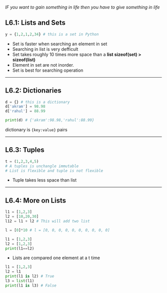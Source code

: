 *IF you want to gain something in life then you have to give something in life*

## L6.1:  Lists and Sets

```python
y = {1,2,1,2,34} # this is a set in Python
```

* Set is faster when searching an element in set
* Searching in list is very defficult
* Set takes roughly 10 times more space than a **list sizeof(set) > sizeof(list)**
* Element in set are not inorder.
* Set is best for searching operation

***

## L6.2: Dictionaries

```python
d = {} # this is a dictionary
d['akram'] = 98.98
d['rahul'] = 88.99

print(d) # {'akram':98.98,'rahul':88.99}
```
dictionary is ``{key:value}`` pairs

***

## L6.3: Tuples

```python
t = (1,2,3,4,5)
# A tuples is unchangle immutable
# List is flexible and tuple is not flexible
```
* Tuple takes less space than list

***


## L6.4: More on Lists

```python
l1 = [1,2,3]
l2 = [10,20,30]
l12 = l1 + l2 # This will add two list

l = [0]*10 # l = [0, 0, 0, 0, 0, 0, 0, 0, 0, 0]

l1 = [1,2,3]
l2 = [1,2,3]
print(l1==l2)
```

* Lists are compared one element at a t time

```python
l1 = [1,2,3]
l2 = l1
print(l1 is l2) # True
l3 = list(l1)
print(l1 is l3) # False

```








